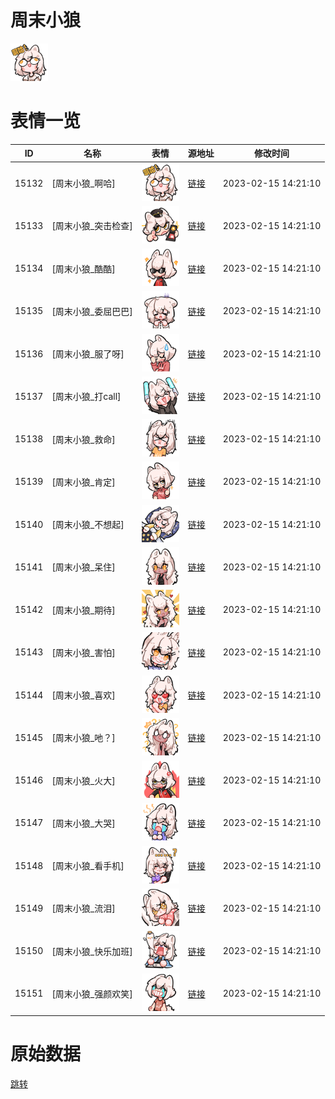 # 周末小狼

<img src="./cover.png" height="60" alt="cover" />

# 表情一览

|ID|名称|表情|源地址|修改时间|
|----|----|----|----|----|
|15132|[周末小狼_啊哈]|<img src="./pic/015132_%5B周末小狼_啊哈%5D.png" height="60" alt="啊哈"/>|[链接](https://i0.hdslb.com/bfs/garb/62ebf994e1b1213f091e23f85724ed3370fa62db.png)|2023-02-15 14:21:10|
|15133|[周末小狼_突击检查]|<img src="./pic/015133_%5B周末小狼_突击检查%5D.png" height="60" alt="突击检查"/>|[链接](https://i0.hdslb.com/bfs/garb/c29263042882e658fe2120b62f6afe7af1a0b575.png)|2023-02-15 14:21:10|
|15134|[周末小狼_酷酷]|<img src="./pic/015134_%5B周末小狼_酷酷%5D.png" height="60" alt="酷酷"/>|[链接](https://i0.hdslb.com/bfs/garb/3ad0b5f4e7bdfd4ada4c8e333c5593a5fabd183b.png)|2023-02-15 14:21:10|
|15135|[周末小狼_委屈巴巴]|<img src="./pic/015135_%5B周末小狼_委屈巴巴%5D.png" height="60" alt="委屈巴巴"/>|[链接](https://i0.hdslb.com/bfs/garb/4b452035380ff515c28c649da5dfc1125978aa82.png)|2023-02-15 14:21:10|
|15136|[周末小狼_服了呀]|<img src="./pic/015136_%5B周末小狼_服了呀%5D.png" height="60" alt="服了呀"/>|[链接](https://i0.hdslb.com/bfs/garb/63b9af50c92530d2e6bc1f12e65cf94f5443f84f.png)|2023-02-15 14:21:10|
|15137|[周末小狼_打call]|<img src="./pic/015137_%5B周末小狼_打call%5D.png" height="60" alt="打call"/>|[链接](https://i0.hdslb.com/bfs/garb/4b49003f6a51e80afde44421bdc902f7b66125f6.png)|2023-02-15 14:21:10|
|15138|[周末小狼_救命]|<img src="./pic/015138_%5B周末小狼_救命%5D.png" height="60" alt="救命"/>|[链接](https://i0.hdslb.com/bfs/garb/4e0106629213565c7bdc0a627e5207945c1f6ad4.png)|2023-02-15 14:21:10|
|15139|[周末小狼_肯定]|<img src="./pic/015139_%5B周末小狼_肯定%5D.png" height="60" alt="肯定"/>|[链接](https://i0.hdslb.com/bfs/garb/52626292d786253aee1860ea8d97a14ced8a440c.png)|2023-02-15 14:21:10|
|15140|[周末小狼_不想起]|<img src="./pic/015140_%5B周末小狼_不想起%5D.png" height="60" alt="不想起"/>|[链接](https://i0.hdslb.com/bfs/garb/b6dad1ee016612cb7aa7aff725f449f507c859c2.png)|2023-02-15 14:21:10|
|15141|[周末小狼_呆住]|<img src="./pic/015141_%5B周末小狼_呆住%5D.png" height="60" alt="呆住"/>|[链接](https://i0.hdslb.com/bfs/garb/693f2155ac7117da5c75f624362cbaceb91e69c1.png)|2023-02-15 14:21:10|
|15142|[周末小狼_期待]|<img src="./pic/015142_%5B周末小狼_期待%5D.png" height="60" alt="期待"/>|[链接](https://i0.hdslb.com/bfs/garb/44347254e34ab5e05d221156e4da1a96d8119338.png)|2023-02-15 14:21:10|
|15143|[周末小狼_害怕]|<img src="./pic/015143_%5B周末小狼_害怕%5D.png" height="60" alt="害怕"/>|[链接](https://i0.hdslb.com/bfs/garb/9f60e71419683a993744418db0b10e39e6114525.png)|2023-02-15 14:21:10|
|15144|[周末小狼_喜欢]|<img src="./pic/015144_%5B周末小狼_喜欢%5D.png" height="60" alt="喜欢"/>|[链接](https://i0.hdslb.com/bfs/garb/1137ceb327bb26966382f1209967d808896c92ae.png)|2023-02-15 14:21:10|
|15145|[周末小狼_吔？]|<img src="./pic/015145_%5B周末小狼_吔？%5D.png" height="60" alt="吔？"/>|[链接](https://i0.hdslb.com/bfs/garb/6e5d26ba710c4c96d1fafafa8b451d04a0ae006b.png)|2023-02-15 14:21:10|
|15146|[周末小狼_火大]|<img src="./pic/015146_%5B周末小狼_火大%5D.png" height="60" alt="火大"/>|[链接](https://i0.hdslb.com/bfs/garb/67aea8e882922a6365061f81dc9d402b96bdfa3e.png)|2023-02-15 14:21:10|
|15147|[周末小狼_大哭]|<img src="./pic/015147_%5B周末小狼_大哭%5D.png" height="60" alt="大哭"/>|[链接](https://i0.hdslb.com/bfs/garb/c12e3b6a6ac9fac8aea015e7600a9d87b88e4a36.png)|2023-02-15 14:21:10|
|15148|[周末小狼_看手机]|<img src="./pic/015148_%5B周末小狼_看手机%5D.png" height="60" alt="看手机"/>|[链接](https://i0.hdslb.com/bfs/garb/f025c2025e97acc65f97ed1bf2f1e1fe434be2af.png)|2023-02-15 14:21:10|
|15149|[周末小狼_流泪]|<img src="./pic/015149_%5B周末小狼_流泪%5D.png" height="60" alt="流泪"/>|[链接](https://i0.hdslb.com/bfs/garb/d72c3a8bac4c7db794628a0ce040865159d843aa.png)|2023-02-15 14:21:10|
|15150|[周末小狼_快乐加班]|<img src="./pic/015150_%5B周末小狼_快乐加班%5D.png" height="60" alt="快乐加班"/>|[链接](https://i0.hdslb.com/bfs/garb/c42210c719452038cde197ed666185a783e0d417.png)|2023-02-15 14:21:10|
|15151|[周末小狼_强颜欢笑]|<img src="./pic/015151_%5B周末小狼_强颜欢笑%5D.png" height="60" alt="强颜欢笑"/>|[链接](https://i0.hdslb.com/bfs/garb/2e25962899dee327f522154f8d01e66310b7f232.png)|2023-02-15 14:21:10|

# 原始数据

[跳转](./raw.json)

